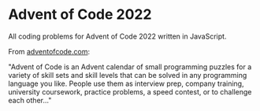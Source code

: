 # Advent of Code 2022
All coding problems for Advent of Code 2022 written in JavaScript.

From [adventofcode.com](adventofcode.com/2022/about):

"Advent of Code is an Advent calendar of small programming puzzles for a variety of skill sets and skill levels that can be solved in any programming language you like. People use them as interview prep, company training, university coursework, practice problems, a speed contest, or to challenge each other..."
